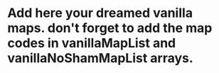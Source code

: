 # Add here your dreamed vanilla maps. don't forget to add the map codes in vanillaMapList and vanillaNoShamMapList arrays.
